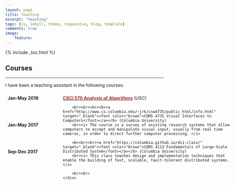 ```yaml
---
layout: page
title: Teaching
excerpt: "teaching"
tags: [cv, Jekyll, theme, responsive, blog, template]
comments: true
image: 
    feature: 
---
```


{% include _toc.html %}

<style>
   #columns {
       width: 770px;
       overflow:auto;
   }

   #columns .column {
       padding: 1%;
   }

   #columns .date {
       float: left;
       width: 160px;
   }

   #columns .description {
       float: left;
       width: 540px;
   }

   #columns .languages {
       float: left;
       width: 100px;
   }

   #columns .level {
       float: left;
       width: 180px;
    }

</style>

## Courses
<hr>
I have been a teaching assistant in the following courses:

<div id="columns">
    <div class="date column">
        <b><br>Jan-May 2019
        <br><br><br><br><br>Jan-May 2017
        <br><br><br><br><br>Sep-Dec 2017
        <br><br>
        </b>
    </div>
    <div class="description column">
        <br><b><a href="http://http://www-scf.usc.edu/~csci570/" target="_blank"><font color="brown">CSCI 570 Analysis of Algorithms</font></a></b> (USC)
        
        <br><br><br><b><a href="http://www.cs.columbia.edu/~jrk/csw4735/public_html/info.html" target="_blank"><font color="brown">COMS 4735 Visual Interfaces to Computers</font></a></b> (Columbia University)
        <br><i> The course is a survey of existing research systems that allow computers to accept and manipulate visual input, usually from real time cameras, in order to direct further computer processing. </i>
        
        <b><br><br><a href="https://columbia.github.io/ds1-class/" target="_blank"><font color="brown">COMS 4113 Fundamentals of Large-Scale Distributed System</font></a></b> (Columbia University)
        <br><i> This class teaches design and implementation techniques that enable the building of fast, scalable, fault-tolerant distributed systems.  </i>

        <br><br>
    </div>
</div>

